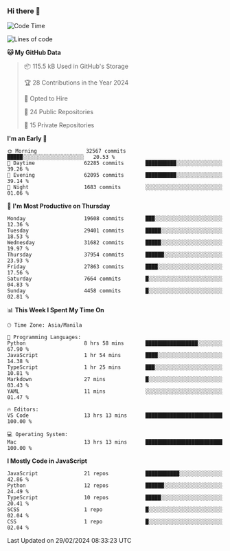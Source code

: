 ### Hi there 👋

<!--START_SECTION:waka-->
![Code Time](http://img.shields.io/badge/Code%20Time-592%20hrs%2016%20mins-blue)

![Lines of code](https://img.shields.io/badge/From%20Hello%20World%20I%27ve%20Written-63.1%20million%20lines%20of%20code-blue)

**🐱 My GitHub Data** 

> 📦 115.5 kB Used in GitHub's Storage 
 > 
> 🏆 28 Contributions in the Year 2024
 > 
> 💼 Opted to Hire
 > 
> 📜 24 Public Repositories 
 > 
> 🔑 15 Private Repositories 
 > 
**I'm an Early 🐤** 

```text
🌞 Morning                32567 commits       █████░░░░░░░░░░░░░░░░░░░░   20.53 % 
🌆 Daytime                62285 commits       ██████████░░░░░░░░░░░░░░░   39.26 % 
🌃 Evening                62095 commits       ██████████░░░░░░░░░░░░░░░   39.14 % 
🌙 Night                  1683 commits        ░░░░░░░░░░░░░░░░░░░░░░░░░   01.06 % 
```
📅 **I'm Most Productive on Thursday** 

```text
Monday                   19608 commits       ███░░░░░░░░░░░░░░░░░░░░░░   12.36 % 
Tuesday                  29401 commits       █████░░░░░░░░░░░░░░░░░░░░   18.53 % 
Wednesday                31682 commits       █████░░░░░░░░░░░░░░░░░░░░   19.97 % 
Thursday                 37954 commits       ██████░░░░░░░░░░░░░░░░░░░   23.93 % 
Friday                   27863 commits       ████░░░░░░░░░░░░░░░░░░░░░   17.56 % 
Saturday                 7664 commits        █░░░░░░░░░░░░░░░░░░░░░░░░   04.83 % 
Sunday                   4458 commits        █░░░░░░░░░░░░░░░░░░░░░░░░   02.81 % 
```


📊 **This Week I Spent My Time On** 

```text
🕑︎ Time Zone: Asia/Manila

💬 Programming Languages: 
Python                   8 hrs 58 mins       █████████████████░░░░░░░░   67.90 % 
JavaScript               1 hr 54 mins        ████░░░░░░░░░░░░░░░░░░░░░   14.38 % 
TypeScript               1 hr 25 mins        ███░░░░░░░░░░░░░░░░░░░░░░   10.81 % 
Markdown                 27 mins             █░░░░░░░░░░░░░░░░░░░░░░░░   03.43 % 
YAML                     11 mins             ░░░░░░░░░░░░░░░░░░░░░░░░░   01.47 % 

🔥 Editors: 
VS Code                  13 hrs 13 mins      █████████████████████████   100.00 % 

💻 Operating System: 
Mac                      13 hrs 13 mins      █████████████████████████   100.00 % 
```

**I Mostly Code in JavaScript** 

```text
JavaScript               21 repos            ███████████░░░░░░░░░░░░░░   42.86 % 
Python                   12 repos            ██████░░░░░░░░░░░░░░░░░░░   24.49 % 
TypeScript               10 repos            █████░░░░░░░░░░░░░░░░░░░░   20.41 % 
SCSS                     1 repo              █░░░░░░░░░░░░░░░░░░░░░░░░   02.04 % 
CSS                      1 repo              █░░░░░░░░░░░░░░░░░░░░░░░░   02.04 % 
```




 Last Updated on 29/02/2024 08:33:23 UTC
<!--END_SECTION:waka-->
